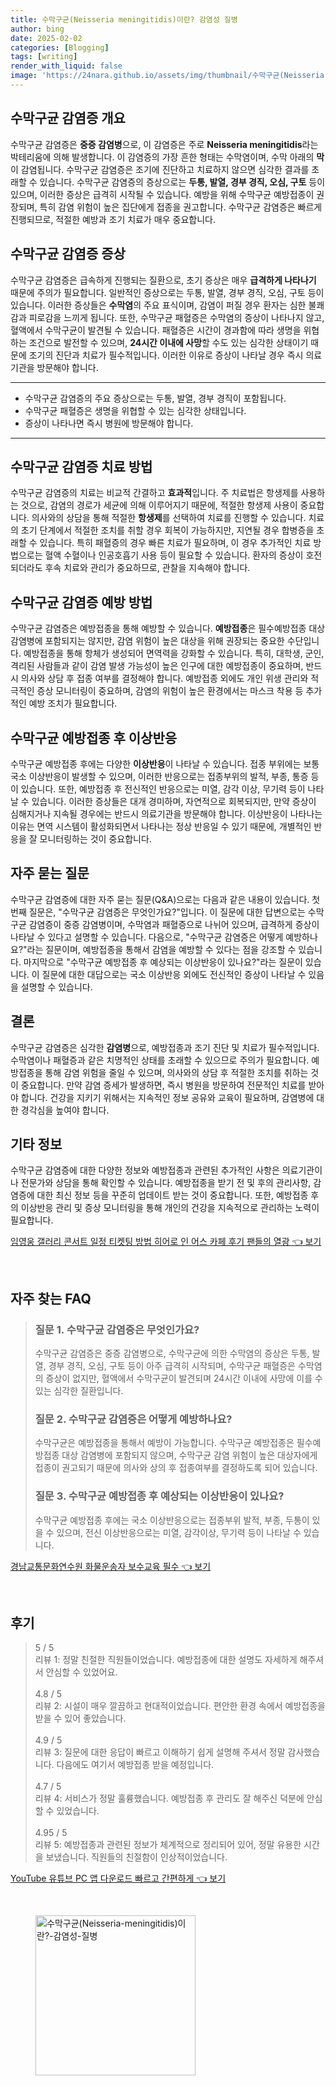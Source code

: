 ```yaml
---
title: 수막구균(Neisseria meningitidis)이란? 감염성 질병
author: bing
date: 2025-02-02
categories: [Blogging]
tags: [writing]
render_with_liquid: false
image: 'https://24nara.github.io/assets/img/thumbnail/수막구균(Neisseria-meningitidis)이란?-감염성-질병.webp'
---
```



<h2 id='수막구균 감염증 개요'>수막구균 감염증 개요</h2>

<p>수막구균 감염증은 <b>중증 감염병</b>으로, 이 감염증은 주로 <b>Neisseria meningitidis</b>라는 박테리움에 의해 발생합니다. 이 감염증의 가장 흔한 형태는 수막염이며, 수막 아래의 <b>막</b>이 감염됩니다. 수막구균 감염증은 조기에 진단하고 치료하지 않으면 심각한 결과를 초래할 수 있습니다. 수막구균 감염증의 증상으로는 <b>두통, 발열, 경부 경직, 오심, 구토</b> 등이 있으며, 이러한 증상은 급격히 시작될 수 있습니다. 예방을 위해 수막구균 예방접종이 권장되며, 특히 감염 위험이 높은 집단에게 접종을 권고합니다. 수막구균 감염증은 빠르게 진행되므로, 적절한 예방과 조기 치료가 매우 중요합니다. </p>

<h2 id='수막구균 감염증 증상'>수막구균 감염증 증상</h2>

<p>수막구균 감염증은 급속하게 진행되는 질환으로, 초기 증상은 매우 <b>급격하게 나타나기</b> 때문에 주의가 필요합니다. 일반적인 증상으로는 두통, 발열, 경부 경직, 오심, 구토 등이 있습니다. 이러한 증상들은 <b>수막염</b>의 주요 표식이며, 감염이 퍼질 경우 환자는 심한 불쾌감과 피로감을 느끼게 됩니다. 또한, 수막구균 패혈증은 수막염의 증상이 나타나지 않고, 혈액에서 수막구균이 발견될 수 있습니다. 패혈증은 시간이 경과함에 따라 생명을 위협하는 조건으로 발전할 수 있으며, <b>24시간 이내에 사망</b>할 수도 있는 심각한 상태이기 때문에 조기의 진단과 치료가 필수적입니다. 이러한 이유로 증상이 나타날 경우 즉시 의료기관을 방문해야 합니다.</p>

<hr />

<ul>
    <li>수막구균 감염증의 주요 증상으로는 두통, 발열, 경부 경직이 포함됩니다.</li>
    <li>수막구균 패혈증은 생명을 위협할 수 있는 심각한 상태입니다.</li>
    <li>증상이 나타나면 즉시 병원에 방문해야 합니다.</li>
</ul>

<hr />

<h2 id='수막구균 감염증 치료 방법'>수막구균 감염증 치료 방법</h2>

<p>수막구균 감염증의 치료는 비교적 간결하고 <b>효과적</b>입니다. 주 치료법은 항생제를 사용하는 것으로, 감염의 경로가 세균에 의해 이루어지기 때문에, 적절한 항생제 사용이 중요합니다. 의사와의 상담을 통해 적절한 <b>항생제</b>를 선택하여 치료를 진행할 수 있습니다. 치료의 초기 단계에서 적절한 조치를 취할 경우 회복이 가능하지만, 지연될 경우 합병증을 초래할 수 있습니다. 특히 패혈증의 경우 빠른 치료가 필요하며, 이 경우 추가적인 치료 방법으로는 혈액 수혈이나 인공호흡기 사용 등이 필요할 수 있습니다. 환자의 증상이 호전되더라도 후속 치료와 관리가 중요하므로, 관찰을 지속해야 합니다.</p>

<h2 id='수막구균 감염증 예방 방법'>수막구균 감염증 예방 방법</h2>

<p>수막구균 감염증은 예방접종을 통해 예방할 수 있습니다. <b>예방접종</b>은 필수예방접종 대상 감염병에 포함되지는 않지만, 감염 위험이 높은 대상을 위해 권장되는 중요한 수단입니다. 예방접종을 통해 항체가 생성되어 면역력을 강화할 수 있습니다. 특히, 대학생, 군인, 격리된 사람들과 같이 감염 발생 가능성이 높은 인구에 대한 예방접종이 중요하며, 반드시 의사와 상담 후 접종 여부를 결정해야 합니다. 예방접종 외에도 개인 위생 관리와 적극적인 증상 모니터링이 중요하며, 감염의 위험이 높은 환경에서는 마스크 착용 등 추가적인 예방 조치가 필요합니다.</p>

<h2 id='수막구균 예방접종 후 이상반응'>수막구균 예방접종 후 이상반응</h2>

<p>수막구균 예방접종 후에는 다양한 <b>이상반응</b>이 나타날 수 있습니다. 접종 부위에는 보통 국소 이상반응이 발생할 수 있으며, 이러한 반응으로는 접종부위의 발적, 부종, 통증 등이 있습니다. 또한, 예방접종 후 전신적인 반응으로는 미열, 감각 이상, 무기력 등이 나타날 수 있습니다. 이러한 증상들은 대개 경미하며, 자연적으로 회복되지만, 만약 증상이 심해지거나 지속될 경우에는 반드시 의료기관을 방문해야 합니다. 이상반응이 나타나는 이유는 면역 시스템이 활성화되면서 나타나는 정상 반응일 수 있기 때문에, 개별적인 반응을 잘 모니터링하는 것이 중요합니다.</p>

<h2 id='자주 묻는 질문'>자주 묻는 질문</h2>

<p>수막구균 감염증에 대한 자주 묻는 질문(Q&A)으로는 다음과 같은 내용이 있습니다. 첫 번째 질문은, "수막구균 감염증은 무엇인가요?"입니다. 이 질문에 대한 답변으로는 수막구균 감염증이 중증 감염병이며, 수막염과 패혈증으로 나뉘어 있으며, 급격하게 증상이 나타날 수 있다고 설명할 수 있습니다. 다음으로, "수막구균 감염증은 어떻게 예방하나요?"라는 질문이며, 예방접종을 통해서 감염을 예방할 수 있다는 점을 강조할 수 있습니다. 마지막으로 "수막구균 예방접종 후 예상되는 이상반응이 있나요?"라는 질문이 있습니다. 이 질문에 대한 대답으로는 국소 이상반응 외에도 전신적인 증상이 나타날 수 있음을 설명할 수 있습니다.</p>

<h2 id='결론'>결론</h2>

<p>수막구균 감염증은 심각한 <b>감염병</b>으로, 예방접종과 조기 진단 및 치료가 필수적입니다. 수막염이나 패혈증과 같은 치명적인 상태를 초래할 수 있으므로 주의가 필요합니다. 예방접종을 통해 감염 위험을 줄일 수 있으며, 의사와의 상담 후 적절한 조치를 취하는 것이 중요합니다. 만약 감염 증세가 발생하면, 즉시 병원을 방문하여 전문적인 치료를 받아야 합니다. 건강을 지키기 위해서는 지속적인 정보 공유와 교육이 필요하며, 감염병에 대한 경각심을 높여야 합니다.</p>

<h2 id='기타 정보'>기타 정보</h2>

<p>수막구균 감염증에 대한 다양한 정보와 예방접종과 관련된 추가적인 사항은 의료기관이나 전문가와 상담을 통해 확인할 수 있습니다. 예방접종을 받기 전 및 후의 관리사항, 감염증에 대한 최신 정보 등을 꾸준히 업데이트 받는 것이 중요합니다. 또한, 예방접종 후의 이상반응 관리 및 증상 모니터링을 통해 개인의 건강을 지속적으로 관리하는 노력이 필요합니다.</p>


<p><a class="click-button" title="임영웅 갤러리 콘서트 일정 티켓팅 방법 히어로 인 어스 카페 후기 팬들의 열광" href="https://24nara.github.io/posts/%EC%9E%84%EC%98%81%EC%9B%85-%EA%B0%A4%EB%9F%AC%EB%A6%AC-%EC%BD%98%EC%84%9C%ED%8A%B8-%EC%9D%BC%EC%A0%95-%ED%8B%B0%EC%BC%93%ED%8C%85-%EB%B0%A9%EB%B2%95-%ED%9E%88%EC%96%B4%EB%A1%9C-%EC%9D%B8-%EC%96%B4%EC%8A%A4-%EC%B9%B4%ED%8E%98-%ED%9B%84%EA%B8%B0-%ED%8C%AC%EB%93%A4%EC%9D%98-%EC%97%B4%EA%B4%91/" rel="dofollow">임영웅 갤러리 콘서트 일정 티켓팅 방법 히어로 인 어스 카페 후기 팬들의 열광 👈 보기</a></p><br>
<h2 id='자주_찾는_FAQ'>자주 찾는 FAQ</h2>
<div itemscope="" itemtype="https://schema.org/FAQPage"> 
<blockquote> 
<div itemscope="" itemprop="mainEntity" itemtype="https://schema.org/Question"> 
<h3 itemprop="name">질문 1. 수막구균 감염증은 무엇인가요?</h3> 
<div itemscope="" itemprop="acceptedAnswer" itemtype="https://schema.org/Answer"> 
<span itemprop="text"> 
<p>수막구균 감염증은 중증 감염병으로, 수막구균에 의한 수막염의 증상은 두통, 발열, 경부 경직, 오심, 구토 등이 아주 급격히 시작되며, 수막구균 패혈증은 수막염의 증상이 없지만, 혈액에서 수막구균이 발견되며 24시간 이내에 사망에 이를 수 있는 심각한 질환입니다.</p> 
</span> 
</div> 
</div> 
<div itemscope="" itemprop="mainEntity" itemtype="https://schema.org/Question"> 
<h3 itemprop="name">질문 2. 수막구균 감염증은 어떻게 예방하나요?</h3> 
<div itemscope="" itemprop="acceptedAnswer" itemtype="https://schema.org/Answer"> 
<span itemprop="text"> 
<p>수막구균은 예방접종을 통해서 예방이 가능합니다. 수막구균 예방접종은 필수예방접종 대상 감염병에 포함되지 않으며, 수막구균 감염 위험이 높은 대상자에게 접종이 권고되기 때문에 의사와 상의 후 접종여부를 결정하도록 되어 있습니다.</p> 
</span> 
</div> 
</div> 
<div itemscope="" itemprop="mainEntity" itemtype="https://schema.org/Question"> 
<h3 itemprop="name">질문 3. 수막구균 예방접종 후 예상되는 이상반응이 있나요?</h3> 
<div itemscope="" itemprop="acceptedAnswer" itemtype="https://schema.org/Answer"> 
<span itemprop="text"> 
<p>수막구균 예방접종 후에는 국소 이상반응으로는 접종부위 발적, 부종, 두통이 있을 수 있으며, 전신 이상반응으로는 미열, 감각이상, 무기력 등이 나타날 수 있습니다.</p> 
</span> 
</div> 
</div> 
</blockquote> 
</div>
<p><a class="click-button" title="경남교통문화연수원 화물운송자 보수교육 필수" href="https://24nara.github.io/posts/%EA%B2%BD%EB%82%A8%EA%B5%90%ED%86%B5%EB%AC%B8%ED%99%94%EC%97%B0%EC%88%98%EC%9B%90-%ED%99%94%EB%AC%BC%EC%9A%B4%EC%86%A1%EC%9E%90-%EB%B3%B4%EC%88%98%EA%B5%90%EC%9C%A1-%ED%95%84%EC%88%98/" rel="dofollow">경남교통문화연수원 화물운송자 보수교육 필수 👈 보기</a></p><br>
<h2 id='후기'>후기</h2>
<div itemscope itemtype="https://schema.org/Product">
  <blockquote>
  <div itemprop="review" itemscope itemtype="https://schema.org/Review">
      <div itemprop="reviewRating" itemscope itemtype="https://schema.org/Rating"> <span itemprop="ratingValue">5</span> / <span itemprop="bestRating">5</span> </div>
      <span itemprop="reviewBody">리뷰 1: 정말 친절한 직원들이었습니다. 예방접종에 대한 설명도 자세하게 해주셔서 안심할 수 있었어요.</span>
  </div>
  <br>
  <div itemprop="review" itemscope itemtype="https://schema.org/Review">
      <div itemprop="reviewRating" itemscope itemtype="https://schema.org/Rating"> <span itemprop="ratingValue">4.8</span> / <span itemprop="bestRating">5</span> </div>
      <span itemprop="reviewBody">리뷰 2: 시설이 매우 깔끔하고 현대적이었습니다. 편안한 환경 속에서 예방접종을 받을 수 있어 좋았습니다.</span>
  </div>
  <br>
  <div itemprop="review" itemscope itemtype="https://schema.org/Review">
      <div itemprop="reviewRating" itemscope itemtype="https://schema.org/Rating"> <span itemprop="ratingValue">4.9</span> / <span itemprop="bestRating">5</span> </div>
      <span itemprop="reviewBody">리뷰 3: 질문에 대한 응답이 빠르고 이해하기 쉽게 설명해 주셔서 정말 감사했습니다. 다음에도 여기서 예방접종 받을 예정입니다.</span>
  </div>
  <br>
  <div itemprop="review" itemscope itemtype="https://schema.org/Review">
      <div itemprop="reviewRating" itemscope itemtype="https://schema.org/Rating"> <span itemprop="ratingValue">4.7</span> / <span itemprop="bestRating">5</span> </div>
      <span itemprop="reviewBody">리뷰 4: 서비스가 정말 훌륭했습니다. 예방접종 후 관리도 잘 해주신 덕분에 안심할 수 있었습니다.</span>
  </div>
  <br>
  <div itemprop="review" itemscope itemtype="https://schema.org/Review">
      <div itemprop="reviewRating" itemscope itemtype="https://schema.org/Rating"> <span itemprop="ratingValue">4.95</span> / <span itemprop="bestRating">5</span> </div>
      <span itemprop="reviewBody">리뷰 5: 예방접종과 관련된 정보가 체계적으로 정리되어 있어, 정말 유용한 시간을 보냈습니다. 직원들의 친절함이 인상적이었습니다.</span>
  </div>
  </blockquote>
</div>
<p><a class="click-button" title="YouTube 유튜브 PC 앱 다운로드 빠르고 간편하게" href="https://24nara.github.io/posts/YouTube-%EC%9C%A0%ED%8A%9C%EB%B8%8C-PC-%EC%95%B1-%EB%8B%A4%EC%9A%B4%EB%A1%9C%EB%93%9C-%EB%B9%A0%EB%A5%B4%EA%B3%A0-%EA%B0%84%ED%8E%B8%ED%95%98%EA%B2%8C/" rel="dofollow">YouTube 유튜브 PC 앱 다운로드 빠르고 간편하게 👈 보기</a></p><br>
<figure class="image"><img src="https://24nara.github.io/assets/img/thumbnail/수막구균(Neisseria-meningitidis)이란?-감염성-질병.webp" alt="수막구균(Neisseria-meningitidis)이란?-감염성-질병" width="256" height="256"></figure>